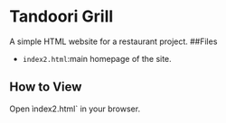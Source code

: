 # Tandoori Grill
A simple HTML website for a restaurant project.
##Files
- `index2.html`:main homepage of the site.
## How to View
Open ìndex2.html` in your browser.
